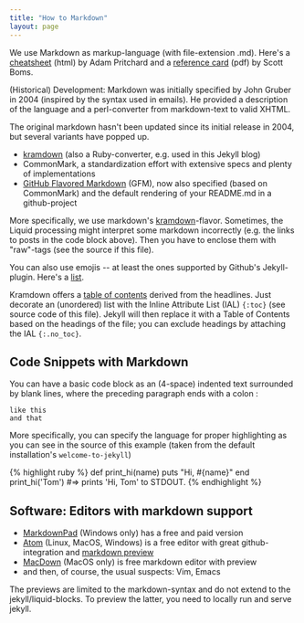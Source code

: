 ```yaml
---
title: "How to Markdown"
layout: page
---
```


We use Markdown as markup-language (with file-extension .md). Here's a
[cheatsheet](https://github.com/adam-p/markdown-here/wiki/Markdown-Cheatsheet)
(html) by Adam Pritchard and a
[reference card](https://scottboms.com/2004/03/markdown-syntax-cheatsheet/)
(pdf) by Scott Boms.

(Historical) Development: Markdown was initially specified by John
Gruber in 2004 (inspired by the syntax used in emails).  He provided a
description of the language and a perl-converter from markdown-text to
valid XHTML.

The original markdown hasn't been updated since its initial release in
2004, but several variants have popped up.
- [kramdown](https://kramdown.gettalong.org/) (also a Ruby-converter,
  e.g. used in this Jekyll blog)
- CommonMark, a standardization effort with extensive specs and plenty
  of implementations
- [GitHub Flavored Markdown](https://github.github.com/gfm/) (GFM), now also
  specified (based on CommonMark) and the default rendering of your
  README.md in a github-project

More specifically, we use markdown's
[kramdown](http://kramdown.gettalong.org/syntax.html)-flavor. Sometimes,
the Liquid processing might interpret some markdown incorrectly (e.g.
the links to posts in the code block above). Then you have to enclose
them with "raw"-tags (see the source if this file).

You can also use emojis -- at least the ones supported by Github's
Jekyll-plugin. Here's a [list](http://www.webpagefx.com/tools/emoji-cheat-sheet/).

Kramdown offers a
[table of contents](http://kramdown.gettalong.org/converter/html.html#toc)
derived from the headlines. Just decorate an (unordered) list with the
Inline Attribute List (IAL) `{:toc}` (see source code of this
file). Jekyll will then replace it with a Table of Contents based on
the headings of the file; you can exclude headings by attaching the
IAL `{:.no_toc}`.

## Code Snippets with Markdown

You can have a basic code block as an (4-space) indented text
surrounded by blank lines, where the preceding paragraph ends with a
colon :

    like this
	and that

More specifically, you can specify the language for proper
highlighting as you can see in the source of this example (taken from
the default installation's `welcome-to-jekyll`)

{% highlight ruby %}
def print_hi(name)
  puts "Hi, #{name}"
end
print_hi('Tom')
#=> prints 'Hi, Tom' to STDOUT.
{% endhighlight %}


## Software: Editors with markdown support

- [MarkdownPad](http://markdownpad.com/) (Windows only) has a free and paid
  version
- [Atom](https://atom.io/) (Linux, MacOS, Windows) is a free editor
  with great github-integration and
  [markdown preview](https://atom.io/packages/markdown-preview)
- [MacDown](http://macdown.uranusjr.com/) (MacOS only) is free
  markdown editor with preview
- and then, of course, the usual suspects: Vim, Emacs

The previews are limited to the markdown-syntax and do not extend to
the jekyll/liquid-blocks. To preview the latter, you need to locally
run and serve jekyll.
